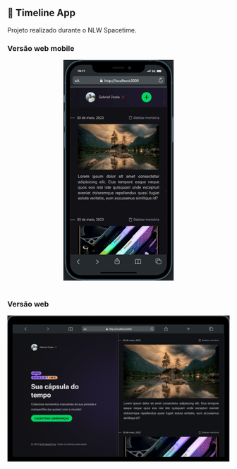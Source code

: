 ## 📅 Timeline App
Projeto realizado durante o NLW Spacetime.

### Versão web mobile
<div align="center" >
  <img src="./Readme-mobile-gif.gif" alt="demo-mobile" height="500em">
</div>

<br />

### Versão web
<div align="center" >
  <img src="./Readme-web-gif.gif" alt="demo-web" width="800em">
</div>
